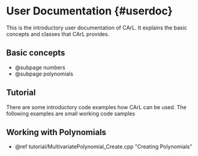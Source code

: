 User Documentation {#userdoc}
============================

This is the introductory user documentation of CArL.
It explains the basic concepts and classes that CArL provides.

Basic concepts
---------------------
- @subpage numbers
- @subpage polynomials


Tutorial
---------------------

There are some introductory code examples how CArL can be used.
The following examples are small working code samples 

## Working with Polynomials
- @ref tutorial/MultivariatePolynomial_Create.cpp "Creating Polynomials"